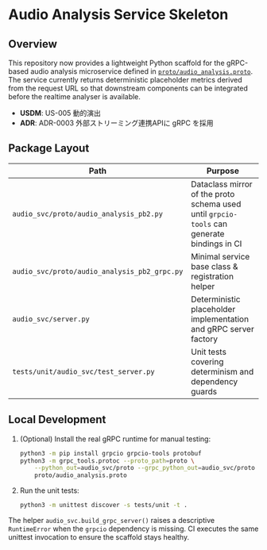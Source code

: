 # Audio Analysis Service Skeleton

## Overview

This repository now provides a lightweight Python scaffold for the gRPC-based audio analysis microservice defined in [`proto/audio_analysis.proto`](../../proto/audio_analysis.proto). The service currently returns deterministic placeholder metrics derived from the request URL so that downstream components can be integrated before the realtime analyser is available.

- **USDM**: US-005 動的演出
- **ADR**: ADR-0003 外部ストリーミング連携APIに gRPC を採用

## Package Layout

| Path | Purpose |
| --- | --- |
| `audio_svc/proto/audio_analysis_pb2.py` | Dataclass mirror of the proto schema used until `grpcio-tools` can generate bindings in CI |
| `audio_svc/proto/audio_analysis_pb2_grpc.py` | Minimal service base class & registration helper |
| `audio_svc/server.py` | Deterministic placeholder implementation and gRPC server factory |
| `tests/unit/audio_svc/test_server.py` | Unit tests covering determinism and dependency guards |

## Local Development

1. (Optional) Install the real gRPC runtime for manual testing:
   ```bash
   python3 -m pip install grpcio grpcio-tools protobuf
   python3 -m grpc_tools.protoc --proto_path=proto \
       --python_out=audio_svc/proto --grpc_python_out=audio_svc/proto \
       proto/audio_analysis.proto
   ```
2. Run the unit tests:
   ```bash
   python3 -m unittest discover -s tests/unit -t .
   ```

The helper `audio_svc.build_grpc_server()` raises a descriptive `RuntimeError` when the `grpcio` dependency is missing. CI executes the same unittest invocation to ensure the scaffold stays healthy.
